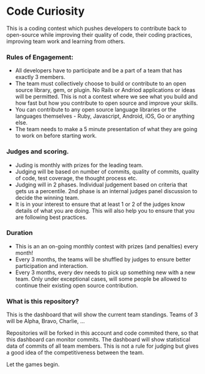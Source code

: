 # Code Curiosity 

This is a coding contest which pushes developers to contribute back to open-source while improving their quality of code, their coding practices, improving team work and learning from others. 

### Rules of Engagement: 

* All developers have to participate and be a part of a team that has exactly 3 members.
* The team must collectively choose to build or contribute to an open source  library, gem, or plugin. No Rails or Andriod applications or ideas will be permitted. This is not a contest where we see what you build and how fast but how you contribute to open source and improve your skills.
* You can contribute to any open source language libraries or the languages themselves - Ruby, Javascript, Android, iOS, Go or anything else.
* The team needs to make a 5 minute presentation of what they are going to work on before starting work.

### Judges and scoring.

* Juding is monthly with prizes for the leading team.
* Judging will be based on number of commits, quality of commits, quality of code, test coverage, the thought process etc. 
* Judging will in 2 phases. Individual judgement based on criteria that gets us a percentile. 2nd phase is an internal  judges panel discussion to decide the winning team.
* It is in your interest to ensure that at least 1 or 2 of the judges know details of what you are doing. This will also help you to ensure that you are following best practices. 

### Duration

* This is an an on-going monthly contest with prizes (and penalties) every month! 
* Every 3 months, the teams will be shuffled by judges to ensure better participation and interaction.
* Every 3 months, every dev needs to pick up something new with a new team. Only under exceptional cases, will some people be allowed to continue their existing open source contribution. 

### What is this repository? 

This is the dashboard that will show the current team standings.
Teams of 3 will be Alpha, Bravo, Charlie, ...

Repositories will be forked in this account and code commited there, so that this dashboard can monitor commits. The dashboard will show statistical data of commits of all team members. This is not a rule for judging but gives a good idea of the competitiveness between the team. 

Let the games begin. 
